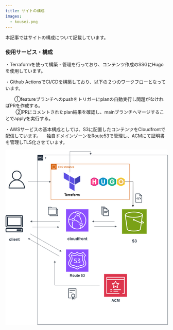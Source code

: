 ```yaml
---
title: サイトの構成
images:
  - kousei.png
---
```


本記事ではサイトの構成について記載しています。



### 使用サービス・構成

・Terraformを使って構築・管理を行っており、コンテンツ作成のSSGにHugoを使用しています。

・Github ActionsでCI/CDを構築しており、以下の２つのワークフローとなっています。  

　　①featureブランチへのpushをトリガーにplanの自動実行し問題がなければPRを作成する。  
　 　②PRにコメントされたplan結果を確認し、mainブランチへマージすることでapplyを実行する。

・AWSサービスの基本構成としては、S3に配置したコンテンツをCloudfrontで配信しています。
　独自ドメインゾーンをRoute53で管理し、ACMにて証明書を管理しTLS化させています。
  

![アーキテクチャ](kousei.png)
